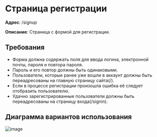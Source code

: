 # Страница регистрации
**Адрес**: /signup

**Описание**: Страница c формой для регистрации.

## Требования
* Форма должна содержать поля для ввода логина, электронной почты, пароля и повтора пароля.
* Пароль и его повтор должны быть одинаковыми.
* Пользователи, которые ранее уже вошли в аккаунт должны быть переадресованы на главную страницу сайта(/).
* Если в процессе регистрации произошла ошибка её следует отобразить пользователю.
* Удачно зарегистрированные пользователи должны быть переадресованы на страницу входа(/signin).

## Диаграмма вариантов использования
![image](https://user-images.githubusercontent.com/22858278/136543859-6defb4a2-d2dd-49f5-b909-2b1366657bb6.png)

